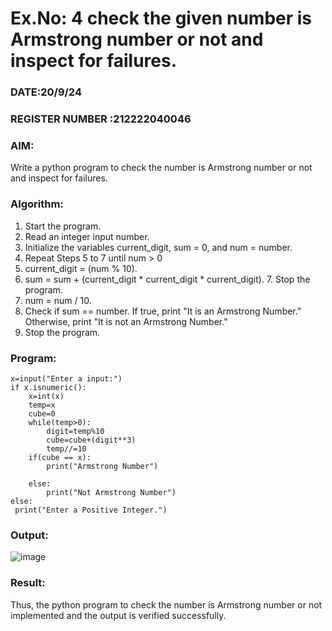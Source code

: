 # Ex.No: 4 check the given number is Armstrong number or not and inspect for failures.
### DATE:20/9/24                                                                            
### REGISTER NUMBER :212222040046
### AIM: 
Write a python program to check the number is Armstrong number or not and inspect for failures.

### Algorithm:
1.  Start the program.
2.	Read an integer input number.
3.	Initialize the variables current_digit, sum = 0, and num = number.
4.	Repeat Steps 5 to 7 until num > 0
5.	current_digit = (num % 10).
6.	sum = sum + (current_digit * current_digit * current_digit). 7. Stop the program.
7.	num = num / 10.
8.	Check if sum == number. If true, print "It is an Armstrong Number." Otherwise, print "It is not an Armstrong Number."
9.	Stop the program.

### Program:
```
x=input("Enter a input:")
if x.isnumeric():
    x=int(x)
    temp=x
    cube=0
    while(temp>0): 
        digit=temp%10
        cube=cube+(digit**3)
        temp//=10
    if(cube == x): 
        print("Armstrong Number")
 
    else: 
        print("Not Armstrong Number") 
else: 
 print("Enter a Positive Integer.")
```
### Output:
![image](https://github.com/user-attachments/assets/1bd78a44-25f6-4bf5-be05-d005755e13a2)

### Result:
Thus, the python program to check the number is Armstrong number or not implemented and the output is verified successfully.


